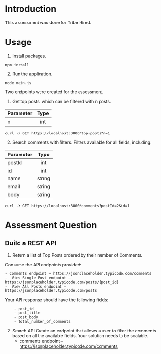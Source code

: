 # Introduction
This assessment was done for Tribe Hired.

# Usage
1. Install packages.
```
npm install
```

2. Run the application.
```
node main.js
```

Two endpoints were created for the assessment.
1. Get top posts, which can be filtered with n posts.

| Parameter         | Type              |
| -------------     |:-------------:    |
| n                 | int               |
```
curl -X GET https://localhost:3000/top-posts?n=1
```

2. Search comments with filters.
Filters available for all fields, including:


| Parameter         | Type              |
| -------------     |:-------------:    |
| postId            | int               |
| id                | int               |
| name              | string            |
| email             | string            |
| body              | string            |

```
curl -X GET https://localhost:3000/comments?postId=2&id=1
```


# Assessment Question
## Build a REST API


1. Return a list of Top Posts ordered by their number of Comments. 

Consume the API endpoints provided: 

	- comments endpoint – https://jsonplaceholder.typicode.com/comments
	-  View Single Post endpoint – https://jsonplaceholder.typicode.com/posts/{post_id}
	-  View All Posts endpoint – https://jsonplaceholder.typicode.com/posts
	

Your API response should have the following fields: 

		- post_id 
		- post_title
		- post_body 
		- total_number_of_comments


2. Search API 
Create an endpoint that allows a user to filter the comments based on all the available fields. Your solution needs to be scalable. 
	- comments endpoint – https://jsonplaceholder.typicode.com/comments



